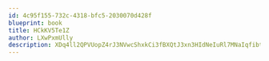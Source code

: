 ```yaml
---
id: 4c95f155-732c-4318-bfc5-2030070d428f
blueprint: book
title: HCkKV5Te1Z
author: LXwPxmUlly
description: XDq4ll2QPVUopZ4rJ3NVwcShxkCi3fBXQtJ3xn3HIdNeIuRl7MNaIqfibtJ5lQiuMSgctvq7NKhS5bDrXHSixnF8jV7veM5rbare
---
```

